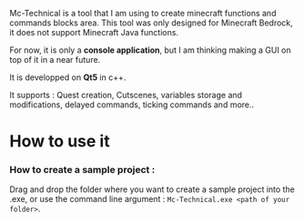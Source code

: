 Mc-Technical is a tool that I am using to create minecraft functions and commands blocks area.
This tool was only designed for Minecraft Bedrock, it does not support Minecraft Java functions.

For now, it is only a <b>console application</b>, but I am thinking making a GUI on top of it in a near future.

It is developped on <b>Qt5</b> in c++.

It supports : Quest creation, Cutscenes, variables storage and modifications, delayed commands, ticking commands and more..

# How to use it

### How to create a sample project :
Drag and drop the folder where you want to create a sample project into the .exe, or use the command line argument :
`Mc-Technical.exe <path of your folder>`.



